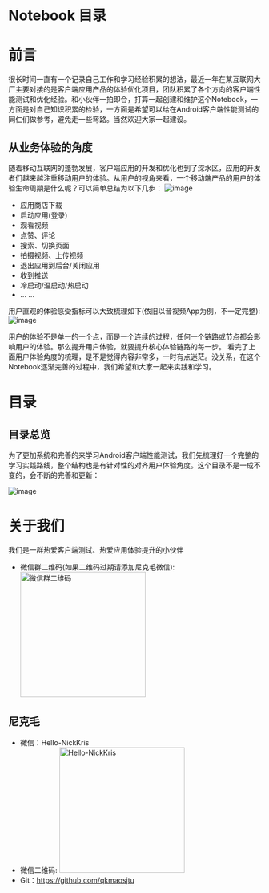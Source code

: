 # Notebook 目录
# 前言
很长时间一直有一个记录自己工作和学习经验积累的想法，最近一年在某互联网大厂主要对接的是客户端应用产品的体验优化项目，团队积累了各个方向的客户端性能测试和优化经验。和小伙伴一拍即合，打算一起创建和维护这个Notebook，一方面是对自己知识积累的检验，一方面是希望可以给在Android客户端性能测试的同仁们做参考，避免走一些弯路。当然欢迎大家一起建设。
## 从业务体验的角度
随着移动互联网的蓬勃发展，客户端应用的开发和优化也到了深水区，应用的开发者们越来越注重移动用户的体验。从用户的视角来看，一个移动端产品的用户的体验生命周期是什么呢？可以简单总结为以下几步：
![image](https://user-images.githubusercontent.com/74824715/113503760-62b27f00-9566-11eb-8802-1f418a653615.png)
- 应用商店下载
- 启动应用(登录)
- 观看视频
- 点赞、评论
- 搜索、切换页面
- 拍摄视频、上传视频
- 退出应用到后台/关闭应用
- 收到推送
- 冷启动/温启动/热启动
- ... ...

用户直观的体验感受指标可以大致梳理如下(依旧以音视频App为例，不一定完整):
![image](https://user-images.githubusercontent.com/74824715/113504432-9f807500-956a-11eb-918b-ccb2234817b6.png)

用户的体验不是单一的一个点，而是一个连续的过程，任何一个链路或节点都会影响用户的体验。那么提升用户体验，就要提升核心体验链路的每一步。
看完了上面用户体验角度的梳理，是不是觉得内容非常多，一时有点迷茫。没关系，在这个Notebook逐渐完善的过程中，我们希望和大家一起来实践和学习。
# 目录
## 目录总览
为了更加系统和完善的来学习Android客户端性能测试，我们先梳理好一个完整的学习实践路线，整个结构也是有针对性的对齐用户体验角度。这个目录不是一成不变的，会不断的完善和更新：

![image](https://user-images.githubusercontent.com/74824715/113505150-a5c52000-956f-11eb-9ec2-56fe46ec5761.png)

# 关于我们
我们是一群热爱客户端测试、热爱应用体验提升的小伙伴
- 微信群二维码(如果二维码过期请添加尼克毛微信):
<img src="https://user-images.githubusercontent.com/16631352/113505669-f12cfd80-9572-11eb-9d0c-211f2af8ade9.png" width="250" alt="微信群二维码"/><br/>
## 尼克毛
- 微信：Hello-NickKris
- 微信二维码:
<img src="https://user-images.githubusercontent.com/16631352/113505966-841a6780-9574-11eb-94ed-e54dbbac9d6f.png" width="250" alt="Hello-NickKris"/><br/>
- Git：https://github.com/qkmaosjtu
